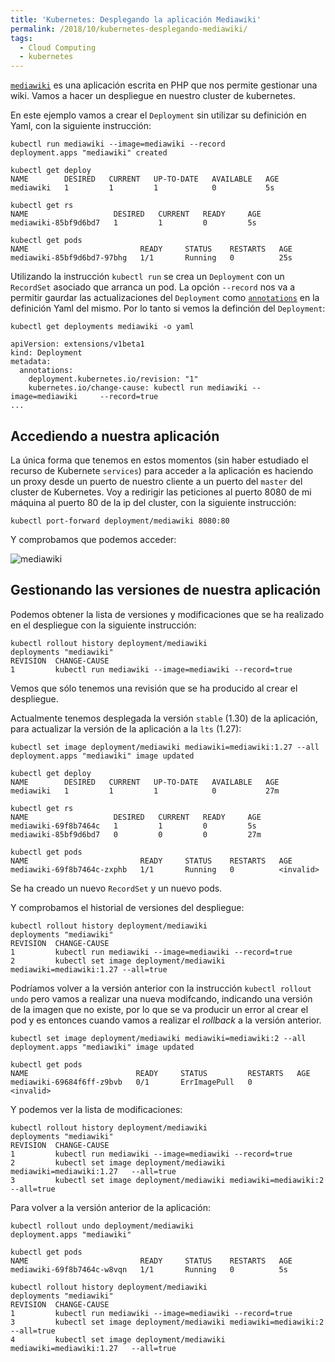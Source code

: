 ```yaml
---
title: 'Kubernetes: Desplegando la aplicación Mediawiki'
permalink: /2018/10/kubernetes-desplegando-mediawiki/
tags:
  - Cloud Computing
  - kubernetes
---
```


[`mediawiki`](https://www.mediawiki.org/wiki/MediaWiki) es una aplicación escrita en PHP que nos permite gestionar una wiki. Vamos a hacer un despliegue en nuestro cluster de kubernetes.

En este ejemplo vamos a crear el `Deployment` sin utilizar su definición en Yaml, con la siguiente instrucción:

    kubectl run mediawiki --image=mediawiki --record
    deployment.apps "mediawiki" created
    
    kubectl get deploy
    NAME        DESIRED   CURRENT   UP-TO-DATE   AVAILABLE   AGE
    mediawiki   1         1         1            0           5s
    
    kubectl get rs
    NAME                   DESIRED   CURRENT   READY     AGE
    mediawiki-85bf9d6bd7   1         1         0         5s

    kubectl get pods
    NAME                         READY     STATUS    RESTARTS   AGE
    mediawiki-85bf9d6bd7-97bhg   1/1       Running   0          25s

Utilizando la instrucción `kubectl run` se crea un `Deployment` con un `RecordSet` asociado que arranca un pod. La opción `--record` nos va a permitir gaurdar las actualizaciones del `Deployment` como [`annotations`](https://kubernetes.io/docs/concepts/overview/working-with-objects/annotations/) en la definición Yaml del mismo. Por lo tanto si vemos la definción del `Deployment`:

    kubectl get deployments mediawiki -o yaml

    apiVersion: extensions/v1beta1
    kind: Deployment
    metadata:
      annotations:
        deployment.kubernetes.io/revision: "1"
        kubernetes.io/change-cause: kubectl run mediawiki --image=mediawiki     --record=true
    ...

## Accediendo a nuestra aplicación

La única forma que tenemos en estos momentos (sin haber estudiado el recurso de Kubernete `services`) para acceder a la aplicación es haciendo un proxy desde un puerto de nuestro cliente a un puerto del `master` del cluster de Kubernetes. Voy a redirigir las peticiones al puerto 8080 de mi máquina al puerto 80 de la ip del cluster, con la siguiente instrucción:

    kubectl port-forward deployment/mediawiki 8080:80

Y comprobamos que podemos acceder:

![mediawiki](img/mediawiki.png)

## Gestionando las versiones de nuestra aplicación

Podemos obtener la lista de versiones y modificaciones que se ha realizado en el despliegue con la siguiente instrucción:

    kubectl rollout history deployment/mediawiki
    deployments "mediawiki"
    REVISION  CHANGE-CAUSE
    1         kubectl run mediawiki --image=mediawiki --record=true

Vemos que sólo tenemos una revisión que se ha producido al crear el despliegue.

Actualmente tenemos desplegada la versión `stable` (1.30) de la aplicación, para actualizar la versión de la aplicación a la `lts` (1.27):

    kubectl set image deployment/mediawiki mediawiki=mediawiki:1.27 --all
    deployment.apps "mediawiki" image updated
    
    kubectl get deploy
    NAME        DESIRED   CURRENT   UP-TO-DATE   AVAILABLE   AGE
    mediawiki   1         1         1            0           27m
    
    kubectl get rs
    NAME                   DESIRED   CURRENT   READY     AGE
    mediawiki-69f8b7464c   1         1         0         5s
    mediawiki-85bf9d6bd7   0         0         0         27m
    
    kubectl get pods
    NAME                         READY     STATUS    RESTARTS   AGE
    mediawiki-69f8b7464c-zxphb   1/1       Running   0          <invalid>

Se ha creado un nuevo `RecordSet` y un nuevo pods.

Y comprobamos el historial de versiones del despliegue:

    kubectl rollout history deployment/mediawiki
    deployments "mediawiki"
    REVISION  CHANGE-CAUSE
    1         kubectl run mediawiki --image=mediawiki --record=true
    2         kubectl set image deployment/mediawiki mediawiki=mediawiki:1.27 --all=true

Podríamos volver a la versión anterior con la instrucción `kubectl rollout undo` pero vamos a realizar una nueva modifcando, indicando una versión de la imagen que no existe, por lo que se va producir un error al crear el pod y es entonces cuando vamos a realizar el *rollback* a la versión anterior.

    kubectl set image deployment/mediawiki mediawiki=mediawiki:2 --all
    deployment.apps "mediawiki" image updated
    
    kubectl get pods
    NAME                        READY     STATUS         RESTARTS   AGE
    mediawiki-69684f6ff-z9bvb   0/1       ErrImagePull   0          <invalid>

Y podemos ver la lista de modificaciones:
    
    kubectl rollout history deployment/mediawiki
    deployments "mediawiki"
    REVISION  CHANGE-CAUSE
    1         kubectl run mediawiki --image=mediawiki --record=true
    2         kubectl set image deployment/mediawiki mediawiki=mediawiki:1.27   --all=true
    3         kubectl set image deployment/mediawiki mediawiki=mediawiki:2 --all=true

Para volver a la versión anterior de la aplicación:

    kubectl rollout undo deployment/mediawiki
    deployment.apps "mediawiki" 
        
    kubectl get pods
    NAME                         READY     STATUS    RESTARTS   AGE
    mediawiki-69f8b7464c-w8vqn   1/1       Running   0          5s
    
    kubectl rollout history deployment/mediawiki
    deployments "mediawiki"
    REVISION  CHANGE-CAUSE
    1         kubectl run mediawiki --image=mediawiki --record=true
    3         kubectl set image deployment/mediawiki mediawiki=mediawiki:2 --all=true
    4         kubectl set image deployment/mediawiki mediawiki=mediawiki:1.27   --all=true
